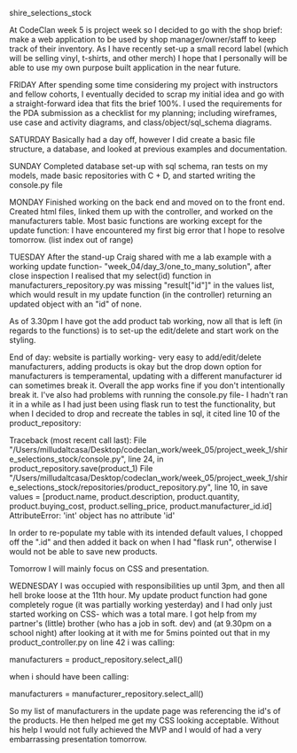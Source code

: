 shire_selections_stock

At CodeClan week 5 is project week so I decided to go with the shop brief: make a web application to be used by shop manager/owner/staff to keep track of their
inventory. As I have recently set-up a small record label (which will be selling vinyl, t-shirts, and other merch) I hope that I personally will be able to use
my own purpose built application in the near future.

FRIDAY
After spending some time considering my project with instructors and fellow cohorts, I eventually decided to scrap my initial idea and go with a straight-forward idea that fits the brief 100%. I used the requirements for the PDA submission as a checklist for my planning; including wireframes, use case and activity diagrams, and class/object/sql_schema diagrams.

SATURDAY
Basically had a day off, however I did create a basic file structure, a database, and looked at previous examples and documentation.

SUNDAY
Completed database set-up with sql schema, ran tests on my models, made basic repositories with C + D, and started writing the console.py file

MONDAY
Finished working on the back end and moved on to the front end. Created html files, linked them up with the controller, and worked on the manufacturers table. Most basic functions are working except for the update function: I have encountered my first big error that I hope to resolve tomorrow. (list index out of range)

TUESDAY
After the stand-up Craig shared with me a lab example with a working update function- "week_04/day_3/one_to_many_solution", after close inspection I realised that my select(id) function in manufacturers_repository.py was missing "result["id"]" in the values list, which would result in my update function (in the controller) returning an updated object with an "id" of none.

As of 3.30pm I have got the add product tab working, now all that is left (in regards to the functions) is to set-up the edit/delete and start work on the styling.

End of day: website is partially working- very easy to add/edit/delete manufacturers, adding products is okay but the drop down option for manufacturers is temperamental, updating with a different manufacturer id can sometimes break it. Overall the app works fine if you don't intentionally break it. I've also had problems with running the console.py file- I hadn't ran it in a while as I had just been using flask run to test the functionality, but when I decided to drop and recreate the tables in sql, it cited line 10 of the product_repository:

Traceback (most recent call last):
  File "/Users/milludaltcasa/Desktop/codeclan_work/week_05/project_week_1/shire_selections_stock/console.py", line 24, in <module>
    product_repository.save(product_1)
  File "/Users/milludaltcasa/Desktop/codeclan_work/week_05/project_week_1/shire_selections_stock/repositories/product_repository.py", line 10, in save
    values = [product.name, product.description, product.quantity, product.buying_cost, product.selling_price, product.manufacturer_id.id]
AttributeError: 'int' object has no attribute 'id'

In order to re-populate my table with its intended default values, I chopped off the ".id" and then added it back on when I had "flask run", otherwise I would not be able to save new products.

Tomorrow I will mainly focus on CSS and presentation.

WEDNESDAY
I was occupied with responsibilities up until 3pm, and then all hell broke loose at the 11th hour. My update product function had gone completely rogue (it was partially working yesterday) and I had only just started working on CSS- which was a total mare. I got help from my partner's (little) brother (who has a job in soft. dev) and (at 9.30pm on a school night) after looking at it with me for 5mins pointed out that in my product_controller.py on line 42 i was calling:

manufacturers = product_repository.select_all()

when i should have been calling:

manufacturers = manufacturer_repository.select_all()

So my list of manufacturers in the update page was referencing the id's of the products. He then helped me get my CSS looking acceptable. Without his help I would not fully achieved the MVP and I would of had a very embarrassing presentation tomorrow.


